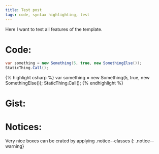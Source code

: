 ```yaml
---
title: Test post
tags: code, syntax highlighting, test
---
```


Here I want to test all features of the template.

# Code:

```csharp
var something = new Something(5, true, new SomethingElse());
StaticThing.Call();
```

{% highlight csharp %}
var something = new Something(5, true, new SomethingElse());
StaticThing.Call();
{% endhighlight %}

# Gist:

<script src="https://gist.github.com/vatioz/3c7e7c53ba885d46d726d3d7350c9b81.js"></script>

# Notices:

Very nice boxes can be crated by applying .notice--classes
{: .notice--warning}